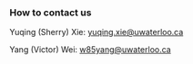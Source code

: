 ### How to contact us

Yuqing (Sherry) Xie: yuqing.xie@uwaterloo.ca

Yang (Victor) Wei: w85yang@uwaterloo.ca
